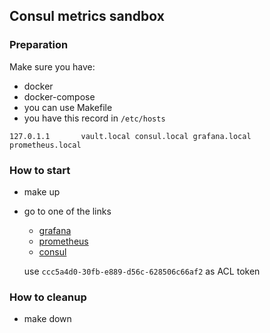 ## Consul metrics sandbox

### Preparation

Make sure you have:
* docker
* docker-compose
* you can use Makefile
* you have this record in `/etc/hosts`
 ```
 127.0.1.1       vault.local consul.local grafana.local prometheus.local
```

### How to start
* make up
* go to one of the links
  * [grafana](https://grafana.local)
  * [prometheus](https://prometheus.local)
  * [consul](https://consul.local)
  
  use `ccc5a4d0-30fb-e889-d56c-628506c66af2` as ACL token

### How to cleanup
* make down
